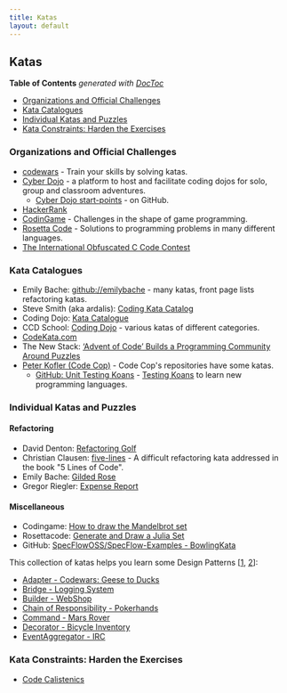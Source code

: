 ```yaml
---
title: Katas
layout: default
---
```


## Katas

<!-- START doctoc generated TOC please keep comment here to allow auto update -->
<!-- DON'T EDIT THIS SECTION, INSTEAD RE-RUN doctoc TO UPDATE -->
**Table of Contents**  *generated with [DocToc](https://github.com/thlorenz/doctoc)*

- [Organizations and Official Challenges](#organizations-and-official-challenges)
- [Kata Catalogues](#kata-catalogues)
- [Individual Katas and Puzzles](#individual-katas-and-puzzles)
- [Kata Constraints: Harden the Exercises](#kata-constraints-harden-the-exercises)

<!-- END doctoc generated TOC please keep comment here to allow auto update -->

### Organizations and Official Challenges

- [codewars](https://www.codewars.com) - Train your skills by solving katas.
- [Cyber Dojo](https://cyber-dojo.org/creator/home) - a platform to host and facilitate coding dojos for solo, group and classroom adventures.
  - [Cyber Dojo start-points](https://github.com/cyber-dojo-start-points) - on GitHub.
- [HackerRank](https://www.hackerrank.com/)
- [CodinGame](https://www.codingame.com) - Challenges in the shape of game programming.
- [Rosetta Code](https://rosettacode.org/wiki/Rosetta_Code) - Solutions to programming problems in many different languages.
- [The International Obfuscated C Code Contest](http://www.ioccc.org/)

### Kata Catalogues

- Emily Bache: [github://emilybache](https://github.com/emilybache) - many katas, front page lists refactoring katas.
- Steve Smith (aka ardalis): [Coding Kata Catalog](https://github.com/ardalis/kata-catalog)
- Coding Dojo: [Kata Catalogue](https://codingdojo.org/KataCatalogue/)
- CCD School: [Coding Dojo](https://ccd-school.de/coding-dojo/) - various katas of different categories.
- [CodeKata.com](http://codekata.com/)
- The New Stack: [‘Advent of Code’ Builds a Programming Community Around Puzzles](https://thenewstack.io/advent-of-code-builds-a-programming-community-around-puzzles/)
- [Peter Kofler (Code Cop)](https://github.com/codecop) - Code Cop's repositories have some katas.
  - [GitHub: Unit Testing Koans](https://github.com/codecop/Unit-Testing-Koans) - [Testing Koans](https://blog.code-cop.org/2015/12/testing-koans.html) to learn new programming languages.

### Individual Katas and Puzzles

#### Refactoring

- David Denton: [Refactoring Golf](https://github.com/daviddenton/refactoring-golf)
- Christian Clausen: [five-lines](https://github.com/thedrlambda/five-lines) - A difficult refactoring kata addressed in the book "5 Lines of Code".
- Emily Bache: [Gilded Rose](https://github.com/emilybache/GildedRose-Refactoring-Kata)
- Gregor Riegler: [Expense Report](https://github.com/gregorriegler/expensereport)

#### Miscellaneous

- Codingame: [How to draw the Mandelbrot set](https://www.codingame.com/playgrounds/2358/how-to-plot-the-mandelbrot-set)
- Rosettacode: [Generate and Draw a Julia Set](https://rosettacode.org/wiki/Julia_set)
- GitHub: [SpecFlowOSS/SpecFlow-Examples - BowlingKata](https://github.com/SpecFlowOSS/SpecFlow-Examples/tree/master/BowlingKata)

This collection of katas helps you learn some Design Patterns [[1](#ref-1), [2](#ref-2)]:

- [Adapter - Codewars: Geese to Ducks](https://www.codewars.com/kata/5792e2e93467db66a000009f)
- [Bridge - Logging System](https://github.com/wonderbird/kata-gof-pattern-bridge-logger)
- [Builder - WebShop](https://github.com/wonderbird/kata-gof-builder-pattern-shop-order-completion)
- [Chain of Responsibility - Pokerhands](https://github.com/wonderbird/kata-gof-chain-of-responsibility-pokerhands)
- [Command - Mars Rover](https://github.com/wonderbird/kata-gof-pattern-command-mars-rover)
- [Decorator - Bicycle Inventory](https://github.com/wonderbird/kata-gof-decorator-bicycle-inventory)
- [EventAggregator - IRC](https://github.com/wonderbird/kata-gof-pattern-eventaggregator-irc)

### Kata Constraints: Harden the Exercises

- [Code Calistenics](https://williamdurand.fr/2013/06/03/object-calisthenics/)
